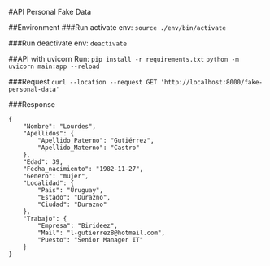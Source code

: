 #API Personal Fake Data


##Environment
###Run activate env: 
`source ./env/bin/activate`

###Run deactivate env: 
`deactivate`


##API with uvicorn
Run:
`pip install -r requirements.txt`
`python -m uvicorn main:app --reload`


###Request
`curl --location --request GET 'http://localhost:8000/fake-personal-data'`

###Response
```
{
    "Nombre": "Lourdes",
    "Apellidos": {
        "Apellido_Paterno": "Gutiérrez",
        "Apellido_Materno": "Castro"
    },
    "Edad": 39,
    "Fecha_nacimiento": "1982-11-27",
    "Genero": "mujer",
    "Localidad": {
        "Pais": "Uruguay",
        "Estado": "Durazno",
        "Ciudad": "Durazno"
    },
    "Trabajo": {
        "Empresa": "Birideez",
        "Mail": "l-gutierrez8@hotmail.com",
        "Puesto": "Senior Manager IT"
    }
}
```